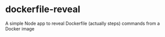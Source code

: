 # dockerfile-reveal

A simple Node app to reveal Dockerfile (actually steps) commands from a Docker image

